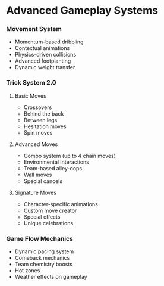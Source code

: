 # Advanced Gameplay Systems

### Movement System
- Momentum-based dribbling
- Contextual animations
- Physics-driven collisions
- Advanced footplanting
- Dynamic weight transfer

### Trick System 2.0
1. Basic Moves
   - Crossovers
   - Behind the back
   - Between legs
   - Hesitation moves
   - Spin moves

2. Advanced Moves
   - Combo system (up to 4 chain moves)
   - Environmental interactions
   - Team-based alley-oops
   - Wall moves
   - Special cancels

3. Signature Moves
   - Character-specific animations
   - Custom move creator
   - Special effects
   - Unique celebrations

### Game Flow Mechanics
- Dynamic pacing system
- Comeback mechanics
- Team chemistry boosts
- Hot zones
- Weather effects on gameplay 